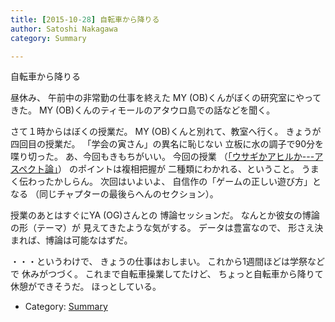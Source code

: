 ```yaml
---
title: [2015-10-28] 自転車から降りる
author: Satoshi Nakagawa
category: Summary

---
```


自転車から降りる

 昼休み、
午前中の非常勤の仕事を終えた
MY (OB)くんがぼくの研究室にやってきた。
MY (OB)くんのティモールのアタウロ島での話などを聞く。

 さて１時からはぼくの授業だ。
MY (OB)くんと別れて、教室へ行く。
きょうが四回目の授業だ。
「学会の寅さん」の異名に恥じない
立板に水の調子で90分を喋り切った。
あ、今回もきもちがいい。
今回の授業
（[「ウサギかアヒルか---アスペクト論」](/~satoshi/anthrop/class/quotation/aspect.html)）
のポイントは複相把握が
二種類にわかれる、ということ。
うまく伝わったかしらん。
次回はいよいよ、
自信作の「ゲームの正しい遊び方」となる
（同じチャプターの最後らへんのセクション）。

 授業のあとはすぐにYA (OG)さんとの
博論セッションだ。
なんとか彼女の博論の形（テーマ）が
見えてきたような気がする。
データは豊富なので、
形さえ決まれば、博論は可能なはずだ。

 ・・・というわけで、
きょうの仕事はおしまい。
これから1週間ほどは学祭などで
休みがつづく。
これまで自転車操業してたけど、
ちょっと自転車から降りて休憩ができそうだ。
ほっとしている。

- Category: [Summary](https://merapano.github.io/categories.html#Summary)

